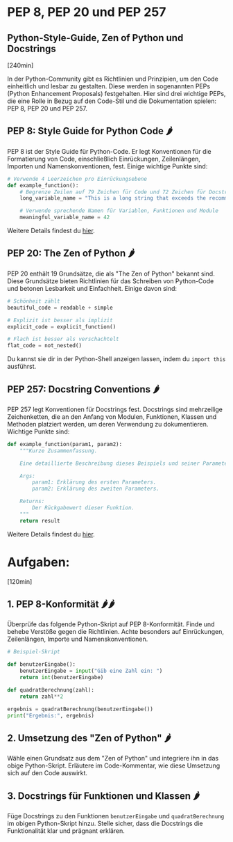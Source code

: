 # PEP 8, PEP 20 und PEP 257
## Python-Style-Guide, Zen of Python und Docstrings
[240min]

In der Python-Community gibt es Richtlinien und Prinzipien, um den Code einheitlich und lesbar zu gestalten. Diese werden in sogenannten PEPs (Python Enhancement Proposals) festgehalten. Hier sind drei wichtige PEPs, die eine Rolle in Bezug auf den Code-Stil und die Dokumentation spielen: PEP 8, PEP 20 und PEP 257.

## PEP 8: Style Guide for Python Code 🌶️️

PEP 8 ist der Style Guide für Python-Code. Er legt Konventionen für die Formatierung von Code, einschließlich Einrückungen, Zeilenlängen, Importen und Namenskonventionen, fest. Einige wichtige Punkte sind:

```python
# Verwende 4 Leerzeichen pro Einrückungsebene
def example_function():
    # Begrenze Zeilen auf 79 Zeichen für Code und 72 Zeichen für Docstrings
    long_variable_name = "This is a long string that exceeds the recommended line length"

    # Verwende sprechende Namen für Variablen, Funktionen und Module
    meaningful_variable_name = 42
```

Weitere Details findest du [hier](https://www.python.org/dev/peps/pep-0008/).

## PEP 20: The Zen of Python 🌶️️

PEP 20 enthält 19 Grundsätze, die als "The Zen of Python" bekannt sind. Diese Grundsätze bieten Richtlinien für das Schreiben von Python-Code und betonen Lesbarkeit und Einfachheit. Einige davon sind:

```python
# Schönheit zählt
beautiful_code = readable + simple

# Explizit ist besser als implizit
explicit_code = explicit_function()

# Flach ist besser als verschachtelt
flat_code = not_nested()
```

Du kannst sie dir in der Python-Shell anzeigen lassen, indem du `import this` ausführst.

## PEP 257: Docstring Conventions 🌶️️

PEP 257 legt Konventionen für Docstrings fest. Docstrings sind mehrzeilige Zeichenketten, die an den Anfang von Modulen, Funktionen, Klassen und Methoden platziert werden, um deren Verwendung zu dokumentieren. Wichtige Punkte sind:

```python
def example_function(param1, param2):
    """Kurze Zusammenfassung.

    Eine detaillierte Beschreibung dieses Beispiels und seiner Parameter.

    Args:
        param1: Erklärung des ersten Parameters.
        param2: Erklärung des zweiten Parameters.

    Returns:
        Der Rückgabewert dieser Funktion.
    """
    return result
```

Weitere Details findest du [hier](https://www.python.org/dev/peps/pep-0257/).

# Aufgaben:
[120min]

## 1. **PEP 8-Konformität 🌶️️🌶️️**
   
Überprüfe das folgende Python-Skript auf PEP 8-Konformität. Finde und behebe Verstöße gegen die Richtlinien. Achte besonders auf Einrückungen, Zeilenlängen, Importe und Namenskonventionen.

```python
# Beispiel-Skript

def benutzerEingabe():
    benutzerEingabe = input("Gib eine Zahl ein: ")
    return int(benutzerEingabe)

def quadratBerechnung(zahl):
    return zahl**2

ergebnis = quadratBerechnung(benutzerEingabe())
print("Ergebnis:", ergebnis)
```

## 2. **Umsetzung des "Zen of Python" 🌶️️**
   
Wähle einen Grundsatz aus dem "Zen of Python" und integriere ihn in das obige Python-Skript. Erläutere im Code-Kommentar, wie diese Umsetzung sich auf den Code auswirkt.

## 3. **Docstrings für Funktionen und Klassen 🌶️️**

Füge Docstrings zu den Funktionen `benutzerEingabe` und `quadratBerechnung` im obigen Python-Skript hinzu. Stelle sicher, dass die Docstrings die Funktionalität klar und prägnant erklären.
